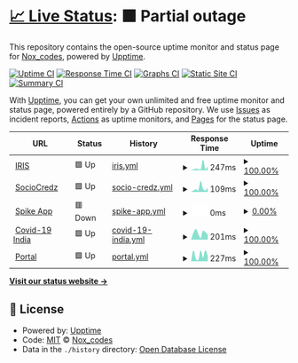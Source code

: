 # [📈 Live Status](https://Nirmitjatana.github.io/uptime): <!--live status--> **🟧 Partial outage**

This repository contains the open-source uptime monitor and status page for [Nox_codes](https://Nirmitjatana.github.io/uptime), powered by [Upptime](https://github.com/upptime/upptime).

[![Uptime CI](https://github.com/Nirmitjatana/uptime/workflows/Uptime%20CI/badge.svg)](https://github.com/Nirmitjatana/uptime/actions?query=workflow%3A%22Uptime+CI%22)
[![Response Time CI](https://github.com/Nirmitjatana/uptime/workflows/Response%20Time%20CI/badge.svg)](https://github.com/Nirmitjatana/uptime/actions?query=workflow%3A%22Response+Time+CI%22)
[![Graphs CI](https://github.com/Nirmitjatana/uptime/workflows/Graphs%20CI/badge.svg)](https://github.com/Nirmitjatana/uptime/actions?query=workflow%3A%22Graphs+CI%22)
[![Static Site CI](https://github.com/Nirmitjatana/uptime/workflows/Static%20Site%20CI/badge.svg)](https://github.com/Nirmitjatana/uptime/actions?query=workflow%3A%22Static+Site+CI%22)
[![Summary CI](https://github.com/Nirmitjatana/uptime/workflows/Summary%20CI/badge.svg)](https://github.com/Nirmitjatana/uptime/actions?query=workflow%3A%22Summary+CI%22)

With [Upptime](https://upptime.js.org), you can get your own unlimited and free uptime monitor and status page, powered entirely by a GitHub repository. We use [Issues](https://github.com/Nirmitjatana/uptime/issues) as incident reports, [Actions](https://github.com/Nirmitjatana/uptime/actions) as uptime monitors, and [Pages](https://Nirmitjatana.github.io/uptime) for the status page.

<!--start: status pages-->
<!-- This summary is generated by Upptime (https://github.com/upptime/upptime) -->
<!-- Do not edit this manually, your changes will be overwritten -->
<!-- prettier-ignore -->
| URL | Status | History | Response Time | Uptime |
| --- | ------ | ------- | ------------- | ------ |
| <img alt="" src="https://icons.duckduckgo.com/ip3/iris.dscvit.com.ico" height="13"> [IRIS](https://iris.dscvit.com) | 🟩 Up | [iris.yml](https://github.com/Nirmitjatana/upptime-personal/commits/HEAD/history/iris.yml) | <details><summary><img alt="Response time graph" src="./graphs/iris/response-time-week.png" height="20"> 247ms</summary><br><a href="https://Nirmitjatana.github.io/uptime/history/iris"><img alt="Response time 294" src="https://img.shields.io/endpoint?url=https%3A%2F%2Fraw.githubusercontent.com%2FNirmitjatana%2Fupptime-personal%2FHEAD%2Fapi%2Firis%2Fresponse-time.json"></a><br><a href="https://Nirmitjatana.github.io/uptime/history/iris"><img alt="24-hour response time 318" src="https://img.shields.io/endpoint?url=https%3A%2F%2Fraw.githubusercontent.com%2FNirmitjatana%2Fupptime-personal%2FHEAD%2Fapi%2Firis%2Fresponse-time-day.json"></a><br><a href="https://Nirmitjatana.github.io/uptime/history/iris"><img alt="7-day response time 247" src="https://img.shields.io/endpoint?url=https%3A%2F%2Fraw.githubusercontent.com%2FNirmitjatana%2Fupptime-personal%2FHEAD%2Fapi%2Firis%2Fresponse-time-week.json"></a><br><a href="https://Nirmitjatana.github.io/uptime/history/iris"><img alt="30-day response time 181" src="https://img.shields.io/endpoint?url=https%3A%2F%2Fraw.githubusercontent.com%2FNirmitjatana%2Fupptime-personal%2FHEAD%2Fapi%2Firis%2Fresponse-time-month.json"></a><br><a href="https://Nirmitjatana.github.io/uptime/history/iris"><img alt="1-year response time 248" src="https://img.shields.io/endpoint?url=https%3A%2F%2Fraw.githubusercontent.com%2FNirmitjatana%2Fupptime-personal%2FHEAD%2Fapi%2Firis%2Fresponse-time-year.json"></a></details> | <details><summary><a href="https://Nirmitjatana.github.io/uptime/history/iris">100.00%</a></summary><a href="https://Nirmitjatana.github.io/uptime/history/iris"><img alt="All-time uptime 99.81%" src="https://img.shields.io/endpoint?url=https%3A%2F%2Fraw.githubusercontent.com%2FNirmitjatana%2Fupptime-personal%2FHEAD%2Fapi%2Firis%2Fuptime.json"></a><br><a href="https://Nirmitjatana.github.io/uptime/history/iris"><img alt="24-hour uptime 100.00%" src="https://img.shields.io/endpoint?url=https%3A%2F%2Fraw.githubusercontent.com%2FNirmitjatana%2Fupptime-personal%2FHEAD%2Fapi%2Firis%2Fuptime-day.json"></a><br><a href="https://Nirmitjatana.github.io/uptime/history/iris"><img alt="7-day uptime 100.00%" src="https://img.shields.io/endpoint?url=https%3A%2F%2Fraw.githubusercontent.com%2FNirmitjatana%2Fupptime-personal%2FHEAD%2Fapi%2Firis%2Fuptime-week.json"></a><br><a href="https://Nirmitjatana.github.io/uptime/history/iris"><img alt="30-day uptime 100.00%" src="https://img.shields.io/endpoint?url=https%3A%2F%2Fraw.githubusercontent.com%2FNirmitjatana%2Fupptime-personal%2FHEAD%2Fapi%2Firis%2Fuptime-month.json"></a><br><a href="https://Nirmitjatana.github.io/uptime/history/iris"><img alt="1-year uptime 99.89%" src="https://img.shields.io/endpoint?url=https%3A%2F%2Fraw.githubusercontent.com%2FNirmitjatana%2Fupptime-personal%2FHEAD%2Fapi%2Firis%2Fuptime-year.json"></a></details>
| <img alt="" src="https://icons.duckduckgo.com/ip3/sociocredz.netlify.app.ico" height="13"> [SocioCredz](https://sociocredz.netlify.app/) | 🟩 Up | [socio-credz.yml](https://github.com/Nirmitjatana/upptime-personal/commits/HEAD/history/socio-credz.yml) | <details><summary><img alt="Response time graph" src="./graphs/socio-credz/response-time-week.png" height="20"> 109ms</summary><br><a href="https://Nirmitjatana.github.io/uptime/history/socio-credz"><img alt="Response time 228" src="https://img.shields.io/endpoint?url=https%3A%2F%2Fraw.githubusercontent.com%2FNirmitjatana%2Fupptime-personal%2FHEAD%2Fapi%2Fsocio-credz%2Fresponse-time.json"></a><br><a href="https://Nirmitjatana.github.io/uptime/history/socio-credz"><img alt="24-hour response time 128" src="https://img.shields.io/endpoint?url=https%3A%2F%2Fraw.githubusercontent.com%2FNirmitjatana%2Fupptime-personal%2FHEAD%2Fapi%2Fsocio-credz%2Fresponse-time-day.json"></a><br><a href="https://Nirmitjatana.github.io/uptime/history/socio-credz"><img alt="7-day response time 109" src="https://img.shields.io/endpoint?url=https%3A%2F%2Fraw.githubusercontent.com%2FNirmitjatana%2Fupptime-personal%2FHEAD%2Fapi%2Fsocio-credz%2Fresponse-time-week.json"></a><br><a href="https://Nirmitjatana.github.io/uptime/history/socio-credz"><img alt="30-day response time 104" src="https://img.shields.io/endpoint?url=https%3A%2F%2Fraw.githubusercontent.com%2FNirmitjatana%2Fupptime-personal%2FHEAD%2Fapi%2Fsocio-credz%2Fresponse-time-month.json"></a><br><a href="https://Nirmitjatana.github.io/uptime/history/socio-credz"><img alt="1-year response time 193" src="https://img.shields.io/endpoint?url=https%3A%2F%2Fraw.githubusercontent.com%2FNirmitjatana%2Fupptime-personal%2FHEAD%2Fapi%2Fsocio-credz%2Fresponse-time-year.json"></a></details> | <details><summary><a href="https://Nirmitjatana.github.io/uptime/history/socio-credz">100.00%</a></summary><a href="https://Nirmitjatana.github.io/uptime/history/socio-credz"><img alt="All-time uptime 99.99%" src="https://img.shields.io/endpoint?url=https%3A%2F%2Fraw.githubusercontent.com%2FNirmitjatana%2Fupptime-personal%2FHEAD%2Fapi%2Fsocio-credz%2Fuptime.json"></a><br><a href="https://Nirmitjatana.github.io/uptime/history/socio-credz"><img alt="24-hour uptime 100.00%" src="https://img.shields.io/endpoint?url=https%3A%2F%2Fraw.githubusercontent.com%2FNirmitjatana%2Fupptime-personal%2FHEAD%2Fapi%2Fsocio-credz%2Fuptime-day.json"></a><br><a href="https://Nirmitjatana.github.io/uptime/history/socio-credz"><img alt="7-day uptime 100.00%" src="https://img.shields.io/endpoint?url=https%3A%2F%2Fraw.githubusercontent.com%2FNirmitjatana%2Fupptime-personal%2FHEAD%2Fapi%2Fsocio-credz%2Fuptime-week.json"></a><br><a href="https://Nirmitjatana.github.io/uptime/history/socio-credz"><img alt="30-day uptime 100.00%" src="https://img.shields.io/endpoint?url=https%3A%2F%2Fraw.githubusercontent.com%2FNirmitjatana%2Fupptime-personal%2FHEAD%2Fapi%2Fsocio-credz%2Fuptime-month.json"></a><br><a href="https://Nirmitjatana.github.io/uptime/history/socio-credz"><img alt="1-year uptime 99.99%" src="https://img.shields.io/endpoint?url=https%3A%2F%2Fraw.githubusercontent.com%2FNirmitjatana%2Fupptime-personal%2FHEAD%2Fapi%2Fsocio-credz%2Fuptime-year.json"></a></details>
| <img alt="" src="https://icons.duckduckgo.com/ip3/www.spikeapp.tech.ico" height="13"> [Spike App](https://www.spikeapp.tech/) | 🟥 Down | [spike-app.yml](https://github.com/Nirmitjatana/upptime-personal/commits/HEAD/history/spike-app.yml) | <details><summary><img alt="Response time graph" src="./graphs/spike-app/response-time-week.png" height="20"> 0ms</summary><br><a href="https://Nirmitjatana.github.io/uptime/history/spike-app"><img alt="Response time 0" src="https://img.shields.io/endpoint?url=https%3A%2F%2Fraw.githubusercontent.com%2FNirmitjatana%2Fupptime-personal%2FHEAD%2Fapi%2Fspike-app%2Fresponse-time.json"></a><br><a href="https://Nirmitjatana.github.io/uptime/history/spike-app"><img alt="24-hour response time 0" src="https://img.shields.io/endpoint?url=https%3A%2F%2Fraw.githubusercontent.com%2FNirmitjatana%2Fupptime-personal%2FHEAD%2Fapi%2Fspike-app%2Fresponse-time-day.json"></a><br><a href="https://Nirmitjatana.github.io/uptime/history/spike-app"><img alt="7-day response time 0" src="https://img.shields.io/endpoint?url=https%3A%2F%2Fraw.githubusercontent.com%2FNirmitjatana%2Fupptime-personal%2FHEAD%2Fapi%2Fspike-app%2Fresponse-time-week.json"></a><br><a href="https://Nirmitjatana.github.io/uptime/history/spike-app"><img alt="30-day response time 0" src="https://img.shields.io/endpoint?url=https%3A%2F%2Fraw.githubusercontent.com%2FNirmitjatana%2Fupptime-personal%2FHEAD%2Fapi%2Fspike-app%2Fresponse-time-month.json"></a><br><a href="https://Nirmitjatana.github.io/uptime/history/spike-app"><img alt="1-year response time 0" src="https://img.shields.io/endpoint?url=https%3A%2F%2Fraw.githubusercontent.com%2FNirmitjatana%2Fupptime-personal%2FHEAD%2Fapi%2Fspike-app%2Fresponse-time-year.json"></a></details> | <details><summary><a href="https://Nirmitjatana.github.io/uptime/history/spike-app">0.00%</a></summary><a href="https://Nirmitjatana.github.io/uptime/history/spike-app"><img alt="All-time uptime 23.38%" src="https://img.shields.io/endpoint?url=https%3A%2F%2Fraw.githubusercontent.com%2FNirmitjatana%2Fupptime-personal%2FHEAD%2Fapi%2Fspike-app%2Fuptime.json"></a><br><a href="https://Nirmitjatana.github.io/uptime/history/spike-app"><img alt="24-hour uptime 0.00%" src="https://img.shields.io/endpoint?url=https%3A%2F%2Fraw.githubusercontent.com%2FNirmitjatana%2Fupptime-personal%2FHEAD%2Fapi%2Fspike-app%2Fuptime-day.json"></a><br><a href="https://Nirmitjatana.github.io/uptime/history/spike-app"><img alt="7-day uptime 0.00%" src="https://img.shields.io/endpoint?url=https%3A%2F%2Fraw.githubusercontent.com%2FNirmitjatana%2Fupptime-personal%2FHEAD%2Fapi%2Fspike-app%2Fuptime-week.json"></a><br><a href="https://Nirmitjatana.github.io/uptime/history/spike-app"><img alt="30-day uptime 1.38%" src="https://img.shields.io/endpoint?url=https%3A%2F%2Fraw.githubusercontent.com%2FNirmitjatana%2Fupptime-personal%2FHEAD%2Fapi%2Fspike-app%2Fuptime-month.json"></a><br><a href="https://Nirmitjatana.github.io/uptime/history/spike-app"><img alt="1-year uptime 0.00%" src="https://img.shields.io/endpoint?url=https%3A%2F%2Fraw.githubusercontent.com%2FNirmitjatana%2Fupptime-personal%2FHEAD%2Fapi%2Fspike-app%2Fuptime-year.json"></a></details>
| <img alt="" src="https://icons.duckduckgo.com/ip3/www.covid19india.org.ico" height="13"> [Covid-19 India](https://www.covid19india.org/) | 🟩 Up | [covid-19-india.yml](https://github.com/Nirmitjatana/upptime-personal/commits/HEAD/history/covid-19-india.yml) | <details><summary><img alt="Response time graph" src="./graphs/covid-19-india/response-time-week.png" height="20"> 201ms</summary><br><a href="https://Nirmitjatana.github.io/uptime/history/covid-19-india"><img alt="Response time 219" src="https://img.shields.io/endpoint?url=https%3A%2F%2Fraw.githubusercontent.com%2FNirmitjatana%2Fupptime-personal%2FHEAD%2Fapi%2Fcovid-19-india%2Fresponse-time.json"></a><br><a href="https://Nirmitjatana.github.io/uptime/history/covid-19-india"><img alt="24-hour response time 156" src="https://img.shields.io/endpoint?url=https%3A%2F%2Fraw.githubusercontent.com%2FNirmitjatana%2Fupptime-personal%2FHEAD%2Fapi%2Fcovid-19-india%2Fresponse-time-day.json"></a><br><a href="https://Nirmitjatana.github.io/uptime/history/covid-19-india"><img alt="7-day response time 201" src="https://img.shields.io/endpoint?url=https%3A%2F%2Fraw.githubusercontent.com%2FNirmitjatana%2Fupptime-personal%2FHEAD%2Fapi%2Fcovid-19-india%2Fresponse-time-week.json"></a><br><a href="https://Nirmitjatana.github.io/uptime/history/covid-19-india"><img alt="30-day response time 226" src="https://img.shields.io/endpoint?url=https%3A%2F%2Fraw.githubusercontent.com%2FNirmitjatana%2Fupptime-personal%2FHEAD%2Fapi%2Fcovid-19-india%2Fresponse-time-month.json"></a><br><a href="https://Nirmitjatana.github.io/uptime/history/covid-19-india"><img alt="1-year response time 220" src="https://img.shields.io/endpoint?url=https%3A%2F%2Fraw.githubusercontent.com%2FNirmitjatana%2Fupptime-personal%2FHEAD%2Fapi%2Fcovid-19-india%2Fresponse-time-year.json"></a></details> | <details><summary><a href="https://Nirmitjatana.github.io/uptime/history/covid-19-india">100.00%</a></summary><a href="https://Nirmitjatana.github.io/uptime/history/covid-19-india"><img alt="All-time uptime 99.99%" src="https://img.shields.io/endpoint?url=https%3A%2F%2Fraw.githubusercontent.com%2FNirmitjatana%2Fupptime-personal%2FHEAD%2Fapi%2Fcovid-19-india%2Fuptime.json"></a><br><a href="https://Nirmitjatana.github.io/uptime/history/covid-19-india"><img alt="24-hour uptime 100.00%" src="https://img.shields.io/endpoint?url=https%3A%2F%2Fraw.githubusercontent.com%2FNirmitjatana%2Fupptime-personal%2FHEAD%2Fapi%2Fcovid-19-india%2Fuptime-day.json"></a><br><a href="https://Nirmitjatana.github.io/uptime/history/covid-19-india"><img alt="7-day uptime 100.00%" src="https://img.shields.io/endpoint?url=https%3A%2F%2Fraw.githubusercontent.com%2FNirmitjatana%2Fupptime-personal%2FHEAD%2Fapi%2Fcovid-19-india%2Fuptime-week.json"></a><br><a href="https://Nirmitjatana.github.io/uptime/history/covid-19-india"><img alt="30-day uptime 100.00%" src="https://img.shields.io/endpoint?url=https%3A%2F%2Fraw.githubusercontent.com%2FNirmitjatana%2Fupptime-personal%2FHEAD%2Fapi%2Fcovid-19-india%2Fuptime-month.json"></a><br><a href="https://Nirmitjatana.github.io/uptime/history/covid-19-india"><img alt="1-year uptime 100.00%" src="https://img.shields.io/endpoint?url=https%3A%2F%2Fraw.githubusercontent.com%2FNirmitjatana%2Fupptime-personal%2FHEAD%2Fapi%2Fcovid-19-india%2Fuptime-year.json"></a></details>
| <img alt="" src="https://icons.duckduckgo.com/ip3/rekursion-vithack2020.netlify.app.ico" height="13"> [Portal](https://rekursion-vithack2020.netlify.app/) | 🟩 Up | [portal.yml](https://github.com/Nirmitjatana/upptime-personal/commits/HEAD/history/portal.yml) | <details><summary><img alt="Response time graph" src="./graphs/portal/response-time-week.png" height="20"> 227ms</summary><br><a href="https://Nirmitjatana.github.io/uptime/history/portal"><img alt="Response time 262" src="https://img.shields.io/endpoint?url=https%3A%2F%2Fraw.githubusercontent.com%2FNirmitjatana%2Fupptime-personal%2FHEAD%2Fapi%2Fportal%2Fresponse-time.json"></a><br><a href="https://Nirmitjatana.github.io/uptime/history/portal"><img alt="24-hour response time 187" src="https://img.shields.io/endpoint?url=https%3A%2F%2Fraw.githubusercontent.com%2FNirmitjatana%2Fupptime-personal%2FHEAD%2Fapi%2Fportal%2Fresponse-time-day.json"></a><br><a href="https://Nirmitjatana.github.io/uptime/history/portal"><img alt="7-day response time 227" src="https://img.shields.io/endpoint?url=https%3A%2F%2Fraw.githubusercontent.com%2FNirmitjatana%2Fupptime-personal%2FHEAD%2Fapi%2Fportal%2Fresponse-time-week.json"></a><br><a href="https://Nirmitjatana.github.io/uptime/history/portal"><img alt="30-day response time 150" src="https://img.shields.io/endpoint?url=https%3A%2F%2Fraw.githubusercontent.com%2FNirmitjatana%2Fupptime-personal%2FHEAD%2Fapi%2Fportal%2Fresponse-time-month.json"></a><br><a href="https://Nirmitjatana.github.io/uptime/history/portal"><img alt="1-year response time 222" src="https://img.shields.io/endpoint?url=https%3A%2F%2Fraw.githubusercontent.com%2FNirmitjatana%2Fupptime-personal%2FHEAD%2Fapi%2Fportal%2Fresponse-time-year.json"></a></details> | <details><summary><a href="https://Nirmitjatana.github.io/uptime/history/portal">100.00%</a></summary><a href="https://Nirmitjatana.github.io/uptime/history/portal"><img alt="All-time uptime 99.98%" src="https://img.shields.io/endpoint?url=https%3A%2F%2Fraw.githubusercontent.com%2FNirmitjatana%2Fupptime-personal%2FHEAD%2Fapi%2Fportal%2Fuptime.json"></a><br><a href="https://Nirmitjatana.github.io/uptime/history/portal"><img alt="24-hour uptime 100.00%" src="https://img.shields.io/endpoint?url=https%3A%2F%2Fraw.githubusercontent.com%2FNirmitjatana%2Fupptime-personal%2FHEAD%2Fapi%2Fportal%2Fuptime-day.json"></a><br><a href="https://Nirmitjatana.github.io/uptime/history/portal"><img alt="7-day uptime 100.00%" src="https://img.shields.io/endpoint?url=https%3A%2F%2Fraw.githubusercontent.com%2FNirmitjatana%2Fupptime-personal%2FHEAD%2Fapi%2Fportal%2Fuptime-week.json"></a><br><a href="https://Nirmitjatana.github.io/uptime/history/portal"><img alt="30-day uptime 100.00%" src="https://img.shields.io/endpoint?url=https%3A%2F%2Fraw.githubusercontent.com%2FNirmitjatana%2Fupptime-personal%2FHEAD%2Fapi%2Fportal%2Fuptime-month.json"></a><br><a href="https://Nirmitjatana.github.io/uptime/history/portal"><img alt="1-year uptime 100.00%" src="https://img.shields.io/endpoint?url=https%3A%2F%2Fraw.githubusercontent.com%2FNirmitjatana%2Fupptime-personal%2FHEAD%2Fapi%2Fportal%2Fuptime-year.json"></a></details>

<!--end: status pages-->

[**Visit our status website →**](https://Nirmitjatana.github.io/uptime)

## 📄 License

- Powered by: [Upptime](https://github.com/upptime/upptime)
- Code: [MIT](./LICENSE) © [Nox_codes](https://Nirmitjatana.github.io/uptime)
- Data in the `./history` directory: [Open Database License](https://opendatacommons.org/licenses/odbl/1-0/)
